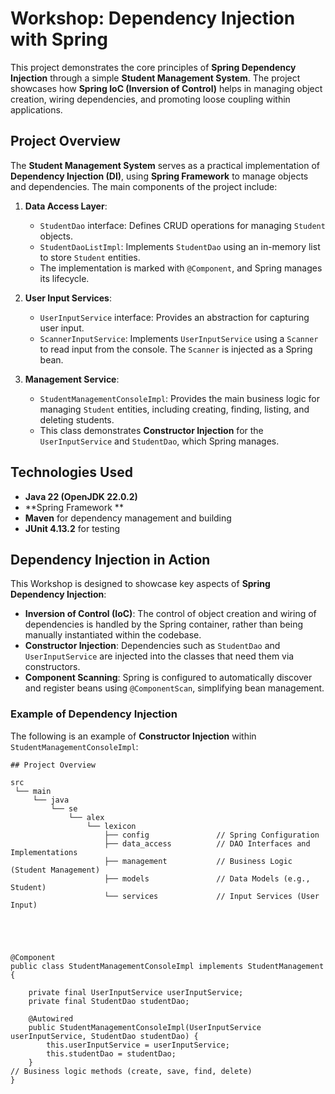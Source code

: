 # Workshop: Dependency Injection with Spring

This project demonstrates the core principles of **Spring Dependency Injection** through a simple **Student Management System**. The project showcases how **Spring IoC (Inversion of Control)** helps in managing object creation, wiring dependencies, and promoting loose coupling within applications.

## Project Overview

The **Student Management System** serves as a practical implementation of **Dependency Injection (DI)**, using **Spring Framework** to manage objects and dependencies. The main components of the project include:

1. **Data Access Layer**:
    - `StudentDao` interface: Defines CRUD operations for managing `Student` objects.
    - `StudentDaoListImpl`: Implements `StudentDao` using an in-memory list to store `Student` entities.
    - The implementation is marked with `@Component`, and Spring manages its lifecycle.

2. **User Input Services**:
    - `UserInputService` interface: Provides an abstraction for capturing user input.
    - `ScannerInputService`: Implements `UserInputService` using a `Scanner` to read input from the console. The `Scanner` is injected as a Spring bean.

3. **Management Service**:
    - `StudentManagementConsoleImpl`: Provides the main business logic for managing `Student` entities, including creating, finding, listing, and deleting students.
    - This class demonstrates **Constructor Injection** for the `UserInputService` and `StudentDao`, which Spring manages.

## Technologies Used

- **Java 22 (OpenJDK 22.0.2)**
- **Spring Framework **
- **Maven** for dependency management and building
- **JUnit 4.13.2** for testing

## Dependency Injection in Action

This Workshop is designed to showcase key aspects of **Spring Dependency Injection**:

- **Inversion of Control (IoC)**: The control of object creation and wiring of dependencies is handled by the Spring container, rather than being manually instantiated within the codebase.
- **Constructor Injection**: Dependencies such as `StudentDao` and `UserInputService` are injected into the classes that need them via constructors.
- **Component Scanning**: Spring is configured to automatically discover and register beans using `@ComponentScan`, simplifying bean management.

### Example of Dependency Injection
The following is an example of **Constructor Injection** within `StudentManagementConsoleImpl`:





```
## Project Overview

src
 └── main
     └── java
         └── se
             └── alex
                 └── lexicon
                     ├── config               // Spring Configuration
                     ├── data_access          // DAO Interfaces and Implementations
                     ├── management           // Business Logic (Student Management)
                     ├── models               // Data Models (e.g., Student)
                     └── services             // Input Services (User Input)





@Component
public class StudentManagementConsoleImpl implements StudentManagement {

    private final UserInputService userInputService;
    private final StudentDao studentDao;

    @Autowired
    public StudentManagementConsoleImpl(UserInputService userInputService, StudentDao studentDao) {
        this.userInputService = userInputService;
        this.studentDao = studentDao;
    }
// Business logic methods (create, save, find, delete)
}

